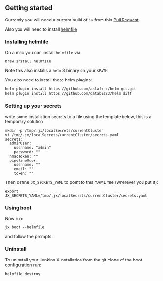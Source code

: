 ## Getting started

Currently you will need a custom build of `jx` from this [Pull Request](https://github.com/jenkins-x/jx/pull/6664).

Also you will need to install [helmfile](https://github.com/roboll/helmfile) 

### Installing helmfile

On a mac you can install `helmfile` via:

``` 
brew install helmfile
```

Note this also installs a `helm` 3 binary on your `$PATH`


You also need to install these helm plugins:

```bash
helm plugin install https://github.com/aslafy-z/helm-git.git
helm plugin install https://github.com/databus23/helm-diff
```

### Setting up your secrets

write some installation secrets to a file using the template below, this is a temporary solution

```      
mkdir -p /tmp/.jx/localSecrets/currentCluster
vi /tmp/.jx/localSecrets/currentCluster/secrets.yaml
secrets:     
  adminUser:
    username: "admin"
    password: "" 
  hmacToken: "" 
  pipelineUser:
    username: ""  
    email: "" 
    token: "" 
```

Then define `JX_SECRETS_YAML` to point to this YAML file (wherever you put it):

```     
export JX_SECRETS_YAML=/tmp/.jx/localSecrets/currentCluster/secrets.yaml
```
    
### Using boot

Now run:

``` 
jx boot --helmfile
```

and follow the prompts.


### Uninstall

To uninstall your Jenkins X installation from the git clone of the boot configuration run:

```
helmfile destroy    
```        